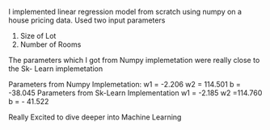 I implemented linear regression model from scratch using numpy on a house pricing data.
Used two input parameters
1. Size of Lot
2. Number of Rooms

The parameters which I got from Numpy implemetation were really close to the Sk- Learn implemetation

Parameters from Numpy Implemetation:
  w1 = -2.206
  w2 = 114.501
  b = -38.045
Parameters from Sk-Learn Implementation
  w1 = -2.185
  w2 =114.760
  b = - 41.522

  Really Excited to dive deeper into Machine Learning
